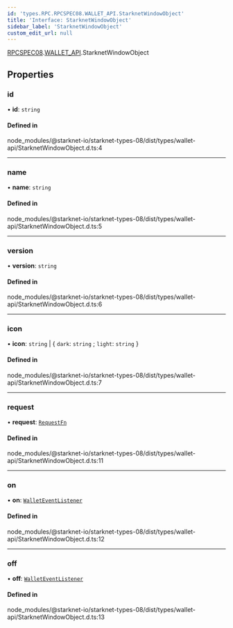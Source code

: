 ```yaml
---
id: 'types.RPC.RPCSPEC08.WALLET_API.StarknetWindowObject'
title: 'Interface: StarknetWindowObject'
sidebar_label: 'StarknetWindowObject'
custom_edit_url: null
---
```


[RPCSPEC08](../namespaces/types.RPC.RPCSPEC08.md).[WALLET_API](../namespaces/types.RPC.RPCSPEC08.WALLET_API.md).StarknetWindowObject

## Properties

### id

• **id**: `string`

#### Defined in

node_modules/@starknet-io/starknet-types-08/dist/types/wallet-api/StarknetWindowObject.d.ts:4

---

### name

• **name**: `string`

#### Defined in

node_modules/@starknet-io/starknet-types-08/dist/types/wallet-api/StarknetWindowObject.d.ts:5

---

### version

• **version**: `string`

#### Defined in

node_modules/@starknet-io/starknet-types-08/dist/types/wallet-api/StarknetWindowObject.d.ts:6

---

### icon

• **icon**: `string` \| \{ `dark`: `string` ; `light`: `string` }

#### Defined in

node_modules/@starknet-io/starknet-types-08/dist/types/wallet-api/StarknetWindowObject.d.ts:7

---

### request

• **request**: [`RequestFn`](../namespaces/types.RPC.RPCSPEC08.WALLET_API.md#requestfn)

#### Defined in

node_modules/@starknet-io/starknet-types-08/dist/types/wallet-api/StarknetWindowObject.d.ts:11

---

### on

• **on**: [`WalletEventListener`](../namespaces/types.RPC.RPCSPEC08.WALLET_API.md#walleteventlistener)

#### Defined in

node_modules/@starknet-io/starknet-types-08/dist/types/wallet-api/StarknetWindowObject.d.ts:12

---

### off

• **off**: [`WalletEventListener`](../namespaces/types.RPC.RPCSPEC08.WALLET_API.md#walleteventlistener)

#### Defined in

node_modules/@starknet-io/starknet-types-08/dist/types/wallet-api/StarknetWindowObject.d.ts:13

